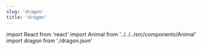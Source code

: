 ```yaml
---
slug: 'dragon'
title: 'dragon'
---
```

    
import React from 'react'
import Animal from '../../../src/components/Animal'
import dragon from './dragon.json'
    
<Animal data={dragon} />
